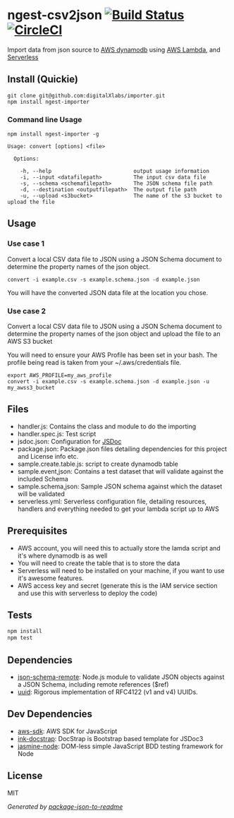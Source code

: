 # ngest-csv2json [![Build Status](https://travis-ci.org/digitalXlabs/importer.png?branch=master)](https://travis-ci.org/digitalXlabs/importer) [![CircleCI](https://circleci.com/gh/digitalXlabs/importer/tree/master.svg?style=shield)](https://circleci.com/gh/digitalXlabs/importer/tree/master)

Import data from json source to [AWS dynamodb](https://aws.amazon.com/dynamodb) using [AWS Lambda](https://aws.amazon.com/lambda), and [Serverless](https://serverless.com/)

## Install (Quickie)

```
git clone git@github.com:digitalXlabs/importer.git
npm install ngest-importer
```

### Command line Usage

```
npm install ngest-importer -g

Usage: convert [options] <file>

  Options:

    -h, --help                          output usage information
    -i, --input <datafilepath>          The input csv data file
    -s, --schema <schemafilepath>       The JSON schema file path
    -d, --destination <outputfilepath>  The output file path
    -u, --upload <s3bucket>             The name of the s3 bucket to upload the file
```

## Usage

### Use case 1

Convert a local CSV data file to JSON using a JSON Schema document to determine 
the property names of the json object.

```
convert -i example.csv -s example.schema.json -d example.json
```
You will have the converted JSON data file at the location you chose.

### Use case 2

Convert a local CSV data file to JSON using a JSON Schema document to determine 
the property names of the json object and upload the file to an AWS S3 bucket

You will need to ensure your AWS Profile has been set in your bash. The profile being read
is taken from your ~/.aws/credentials file.

```
export AWS_PROFILE=my_aws_profile
convert -i example.csv -s example.schema.json -d example.json -u my_awss3_bucket
```

## Files
 - handler.js: Contains the class and module to do the importing
 - handler.spec.js: Test script
 - jsdoc.json: Configuration for [JSDoc](http://usejsdoc.org)
 - package.json: Package.json files detailing dependencies for this project and License info etc.
 - sample.create.table.js: script to create dynamodb table
 - sample.event,json: Contains a test dataset that will validate against the included Schema
 - sample.schema,json: Sample JSON schema against which the dataset will be validated
 - serverless.yml: Serverless configuration file, detailing resources, handlers and everything needed to get your lambda script up to AWS


## Prerequisites

 - AWS account, you will need this to actually store the lamda script and it's where dynamodb is as well
 - You will need to create the table that is to store the data
 - Serverless will need to be installed on your machine, if you want to use it's awesome features.
 - AWS access key and secret (generate this is the IAM service section and use this with serverless to deploy the code)


## Tests

```sh
npm install
npm test
```

## Dependencies

- [json-schema-remote](https://github.com/entrecode/json-schema-remote): Node.js module to validate JSON objects against a JSON Schema, including remote references ($ref)
- [uuid](https://github.com/defunctzombie/node-uuid): Rigorous implementation of RFC4122 (v1 and v4) UUIDs.

## Dev Dependencies

- [aws-sdk](https://github.com/aws/aws-sdk-js): AWS SDK for JavaScript
- [ink-docstrap](https://github.com/docstrap/docstrap): DocStrap is Bootstrap based template for JSDoc3
- [jasmine-node](https://github.com/mhevery/jasmine-node): DOM-less simple JavaScript BDD testing framework for Node


## License

MIT

_Generated by [package-json-to-readme](https://github.com/zeke/package-json-to-readme)_
